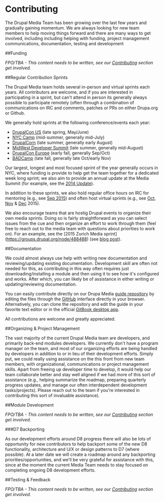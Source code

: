 # Contributing

The Drupal Media Team has been growing over the last few years and gradually gaining momentum. We are always looking for new team members to help moving things forward and there are many ways to get involved, including including helping with funding, project management communications, documentation, testing and development

##Funding

*FPO/TBA - This content needs to be written, see our [Contributing](contributing.md) section get involved.*


##Regular Contribution Sprints

The Drupal Media team holds several in-person and virtual sprints each years. All contributors are welcome, and if you are interested in participating in a sprint, but can't attend in person its generally always possible to participate remotely (often through a combination of communications on IRC and comments, patches or PRs on either Drupa.org or Github.

We generally hold sprints at the following conference/events each year:

* [DrupalCon US](https://www.drupal.org/drupalcon) (late spring, May/June)
* [NYC Camp](https://nyccamp.org) (mid-summer, generally mid-July)
* [DrupalCorn](drupalcorn.org) (late summer, generally early August)
* [MidWest Developer Summit](https://groups.drupal.org/node/455093) (late summer, generally mid-August)
* [DrupalCon Europe](https://www.drupal.org/drupalcon) (early fall, generally Sep/Oct)
* [BADCamp](http://badcamp.net) (late fall, generally late Oct/early Nov)

Our largest, longest and most focused sprint of the year generally occurs in NYC, where funding is provide to help get the team together for a dedicated week long sprint; we also aim to provide an annual update at the Media Summit (for example, see the [2014 Update](https://groups.drupal.org/node/418803)).

In addition to these sprints, we also hold regular office hours on IRC for mentoring (e.g., see [Sep 2015](https://groups.drupal.org/node/477968)) and often host virtual sprints (e.g., see [Oct](https://groups.drupal.org/node/483588), [Nov](https://groups.drupal.org/node/489203) & [Dec](https://groups.drupal.org/node/492748) 2015).

We also encourage teams that are hostig Drupal events to organize their own media sprints. Doing so is fairly straightforward as you can select issues from the cue and then organize an effort to work through them (feel free to reach out to the media team with questions about priorities to work on). For an example, see the [2015 Zurich Media sprint] (https://groups.drupal.org/node/488488) (see [blog post](http://www.md-systems.ch/en/blog/2015-10/join-the-drupal-8-media-initiative)).

##Documentation

We could almost always use help with writing new documentation and reviewing/updating existing documentation. Development skill are often not needed for this, as contributing in this way often requires just downloading/installing a module and then using it to see how it's configured and works. After which, you can likely be of assistance in either writing or updating/reviewing documentation.

You can easily contribute directly on our Drupa Media [guide repository](https://github.com/drupal-media/d8-guide/issues) by editing the files through the [GitHub](https://github.com/) interface directly in your browser. Alternatively, you can clone the repository and edit the guide in your favorite text editor or in the official [GitBook desktop app](https://www.gitbook.com/editor).

All contributions are welcome and greatly appreciated.

##Organizing & Project Management

The vast majority of the current Drupal Media team are developers, and primarily back-end modules developers. We currently don't have a program manager on the team, and most of our organizing efforts are being handled by developers in addition to or in lieu of their development efforts. Simply put, we could really using assistance on the this front from new team members, with organizational, communications or project management skills. Apart from freeing up developer time to develop, it would help our team collaborate better and stay well aligned if we had more of this sort of assistance (e.g., helping summarize the roadmap, preparing quarterly progress updates, and manage our often interdependent development tasks/projects). Please reach out to the team if you're interested in contributing this sort of invaluable assistance).

##Module Development

*FPO/TBA - This content needs to be written, see our [Contributing](contributing.md) section get involved.*

###D7 Backporting

As our development efforts around D8 progress there will also be lots of opportunity for new contributors to help backport some of the new D8 functionality, architecture and U/X or design patterns to D7 (where possible). At a later date we will create a roadmap around any backporting priorities/opportunities, and we'll be very grateful for assistance with this, since at the moment the current Media Team needs to stay focused on completing ongoing D8 development efforts. 

##Testing & Feedback


*FPO/TBA - This content needs to be written, see our [Contributing](contributing.md) section get involved.*



